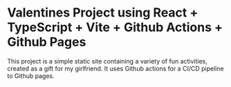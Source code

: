 # Valentines Project using React + TypeScript + Vite + Github Actions + Github Pages

This project is a simple static site containing a variety of fun activities, created as a gift for my girlfriend. It uses Github actions for a CI/CD pipeline to Github pages.
